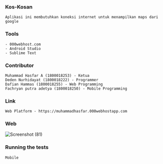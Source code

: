 ### Kos-Kosan

    Aplikasi ini membutuhkan koneksi internet untuk menampilkan maps dari google

### Tools

    - 000webhost.com
    - Android Studio
    - Sublime Text
### Contributor

    Muhammad Hasfar A (1800018253) - Ketua
    Deden Nurhidayat (1800018222) - Programmer 
    Dafian Hammas (1800018255) - Web Programming 
    Fachryan putra adetya (1800018250) - Mobile Programming 
### Link

    Web Platform - https://muhammadhasfar.000webhostapp.com
    
### Web

   ![Screenshot (81)](https://user-images.githubusercontent.com/63124631/89544374-3f470100-d82c-11ea-93f0-8669fb711e69.png)
    
### Running the tests

    Mobile

